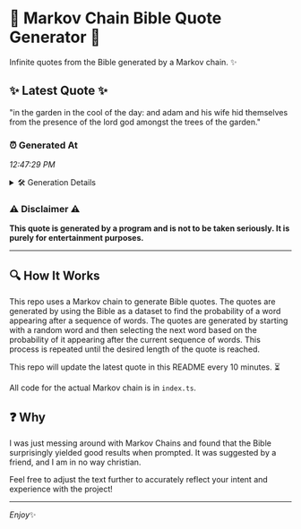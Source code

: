 # 📖 Markov Chain Bible Quote Generator 📖

Infinite quotes from the Bible generated by a Markov chain. ✨

## ✨ Latest Quote ✨
"in the garden in the cool of the day: and adam and his wife hid themselves from the presence of the lord god amongst the trees of the garden."

### ⏰ Generated At
*12:47:29 PM*

<details>
    <summary>🛠️ Generation Details</summary>
    <p>
        <strong>🌱 Seed:</strong> in<br>
        <strong>🔄 Iterations:</strong> 28<br>
        <strong>📜 Context History:</strong><br>[ in ]: the<br>[ in, the ]: garden<br>[ in, the, garden ]: in<br>[ in, the, garden, in ]: the<br>[ in, the, garden, in, the ]: cool<br>[ in, the, garden, in, the, cool ]: of<br>[ the, garden, in, the, cool, of ]: the<br>[ garden, in, the, cool, of, the ]: day:<br>[ in, the, cool, of, the, day: ]: and<br>[ the, cool, of, the, day:, and ]: adam<br>[ cool, of, the, day:, and, adam ]: and<br>[ of, the, day:, and, adam, and ]: his<br>[ the, day:, and, adam, and, his ]: wife<br>[ day:, and, adam, and, his, wife ]: hid<br>[ and, adam, and, his, wife, hid ]: themselves<br>[ adam, and, his, wife, hid, themselves ]: from<br>[ and, his, wife, hid, themselves, from ]: the<br>[ his, wife, hid, themselves, from, the ]: presence<br>[ wife, hid, themselves, from, the, presence ]: of<br>[ hid, themselves, from, the, presence, of ]: the<br>[ themselves, from, the, presence, of, the ]: lord<br>[ from, the, presence, of, the, lord ]: god<br>[ the, presence, of, the, lord, god ]: amongst<br>[ presence, of, the, lord, god, amongst ]: the<br>[ of, the, lord, god, amongst, the ]: trees<br>[ the, lord, god, amongst, the, trees ]: of<br>[ lord, god, amongst, the, trees, of ]: the<br>[ god, amongst, the, trees, of, the ]: garden.<br>
    </p>
</details>

### ⚠️ Disclaimer ⚠️
**This quote is generated by a program and is not to be taken seriously. It is purely for entertainment purposes.**

---

## 🔍 How It Works

This repo uses a Markov chain to generate Bible quotes. The quotes are generated by using the Bible as a dataset to find the probability of a word appearing after a sequence of words. The quotes are generated by starting with a random word and then selecting the next word based on the probability of it appearing after the current sequence of words. This process is repeated until the desired length of the quote is reached.

This repo will update the latest quote in this README every 10 minutes. ⏳

All code for the actual Markov chain is in `index.ts`.

## ❓ Why

I was just messing around with Markov Chains and found that the Bible surprisingly yielded good results when prompted. 
It was suggested by a friend, and I am in no way christian.

Feel free to adjust the text further to accurately reflect your intent and experience with the project!

---

*Enjoy*✨
